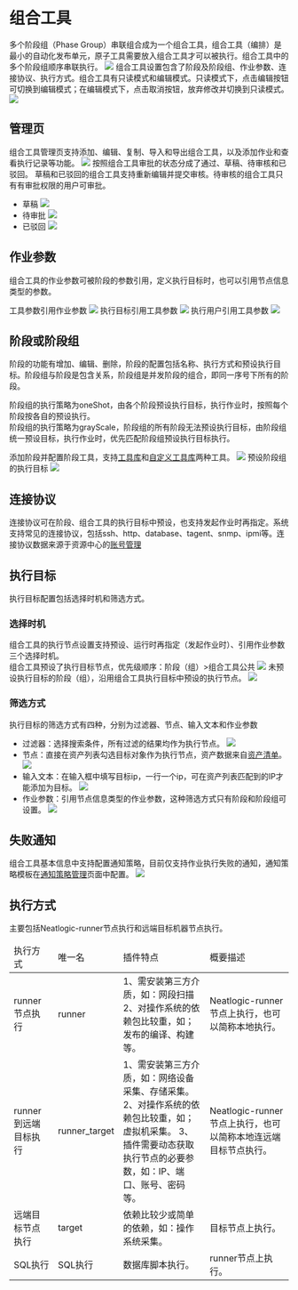 # 组合工具
多个阶段组（Phase Group）串联组合成为一个组合工具，组合工具（编排）是最小的自动化发布单元，原子工具需要放入组合工具才可以被执行。组合工具中的多个阶段组顺序串联执行。
![](images/组合工具.png)
组合工具设置包含了阶段及阶段组、作业参数、连接协议、执行方式。组合工具有只读模式和编辑模式。只读模式下，点击编辑按钮可切换到编辑模式；在编辑模式下，点击取消按钮，放弃修改并切换到只读模式。
![](images/组合工具_编辑.gif)

## 管理页
组合工具管理页支持添加、编辑、复制、导入和导出组合工具，以及添加作业和查看执行记录等功能。
![](images/组合工具_管理页.png)
按照组合工具审批的状态分成了通过、草稿、待审核和已驳回。
草稿和已驳回的组合工具支持重新编辑并提交审核。待审核的组合工具只有有审批权限的用户可审批。
- 草稿
  ![](images/组合工具_草稿.png)
- 待审批
  ![](images/组合工具_待审批.png)
- 已驳回
  ![](images/组合工具_已驳回.png)

## 作业参数 
组合工具的作业参数可被阶段的参数引用，定义执行目标时，也可以引用节点信息类型的参数。

工具参数引用作业参数
![](images/组合工具_工具参数引用作业参数.gif)
执行目标引用工具参数
![](images/组合工具_节点引用作业参数.gif)
执行用户引用工具参数
![](images/组合工具_执行用户引用工具参数.gif)

## 阶段或阶段组
阶段的功能有增加、编辑、删除，阶段的配置包括名称、执行方式和预设执行目标。阶段组与阶段是包含关系，阶段组是并发阶段的组合，即同一序号下所有的阶段。

阶段组的执行策略为oneShot，由各个阶段预设执行目标，执行作业时，按照每个阶段按各自的预设执行。<br>
阶段组的执行策略为grayScale，阶段组的所有阶段无法预设执行目标，由阶段组统一预设目标，执行作业时，优先匹配阶段组预设执行目标执行。

添加阶段并配置阶段工具，支持[工具库](../工具库/工具库.md)和[自定义工具库](../自定义工具库/自定义工具库.md)两种工具。
![](images/组合工具_阶段.gif)
预设阶段组的执行目标
![](images/组合工具_阶段组.gif)

## 连接协议
连接协议可在阶段、组合工具的执行目标中预设，也支持发起作业时再指定。系统支持常见的连接协议，包括ssh、http、database、tagent、snmp、ipmi等。连接协议数据来源于资源中心的[账号管理](../../3.配置管理/资源中心/账号管理.md)

## 执行目标
执行目标配置包括选择时机和筛选方式。
### 选择时机
组合工具的执行节点设置支持预设、运行时再指定（发起作业时）、引用作业参数三个选择时机。
<br>
组合工具预设了执行目标节点，优先级顺序：阶段（组）>组合工具公共
![](images/组合工具-阶段执行节点.png)
未预设执行目标的阶段（组），沿用组合工具执行目标中预设的执行节点。
![](images/组合工具_执行目标.gif)
### 筛选方式

执行目标的筛选方式有四种，分别为过滤器、节点、输入文本和作业参数

- 过滤器：选择搜索条件，所有过滤的结果均作为执行节点。
  ![](images/组合工具_执行目标_过滤器.png)
- 节点：直接在资产列表勾选目标对象作为执行节点，资产数据来自[资产清单](../../3.配置管理/资源中心/资产清单.md)。
  ![](images/组合工具_执行目标_节点.png)
- 输入文本：在输入框中填写目标ip，一行一个ip，可在资产列表匹配到的IP才能添加为目标。
  ![](images/组合工具_执行目标_输入文本.png)
- 作业参数：引用节点信息类型的作业参数，这种筛选方式只有阶段和阶段组可设置。
  ![](images/组合工具_执行目标_作业参数.png)

## 失败通知
组合工具基本信息中支持配置通知策略，目前仅支持作业执行失败的通知，通知策略模板在[通知策略管理](../../100.系统配置/通知策略管理.md)页面中配置。
![](images/通知策略.png)

## 执行方式
主要包括Neatlogic-runner节点执行和远端目标机器节点执行。
<table style="width:100%">
<thead>
    <tr>
        <td>执行方式</td>
        <td>唯一名</td>
        <td>插件特点</td>
        <td>概要描述</td>
    </tr>
</thead>
<tbody>
    <tr>
        <td>runner节点执行</td>
        <td>runner</td>
        <td>1、需安装第三方介质，如：网段扫描<br>
            2、对操作系统的依赖包比较重，如；发布的编译、构建等。
        </td>
        <td>Neatlogic-runner节点上执行，也可以简称本地执行。</td>
    </tr>
    <tr>
        <td>runner到远端目标执行</td>
        <td>runner_target</td>
        <td>1、需安装第三方介质，如：网络设备采集、存储采集。<br>
            2、对操作系统的依赖包比较重，如；虚拟机采集。
            3、插件需要动态获取执行节点的必要参数，如：IP、端口、账号、密码等。
        </td>
        <td>Neatlogic-runner节点上执行，也可以简称本地连远端目标节点执行。</td>
    </tr>
    <tr>
        <td>远端目标节点执行</td>
        <td>target</td>
        <td>依赖比较少或简单的依赖，如：操作系统采集。</td>
        <td>目标节点上执行。</td>
    </tr>
    <tr>
        <td>SQL执行</td>
        <td>SQL执行</td>
        <td>数据库脚本执行。</td>
        <td>runner节点上执行。</td>
    </tr>
</tbody>
</table>
